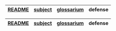 | [README](README.md) | [subject](sublect_ru.md) | [glossarium](glossarium.md) | defense |
|-|-|-|-|


| [README](README.md) | [subject](sublect_ru.md) | [glossarium](glossarium.md) | defense |
|-|-|-|-|
